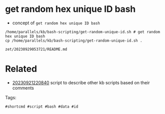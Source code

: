 # get random hex unique ID bash

- concept of `get random hex unique ID bash`

```
/home/parallels/kb/bash-scripting/get-random-unique-id.sh # get random hex unique ID bash
cp /home/parallels/kb/bash-scripting/get-random-unique-id.sh .
```

` zet/20230929053721/README.md `

# Related

- [20230921220840](/zet/20230921220840/README.md) script to describe other kb scripts based on their comments

Tags:

    #shortcmd #script #bash #data #id
